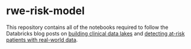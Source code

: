 # rwe-risk-model

This repository contains all of the notebooks required to follow the Databricks blog posts on [building clinical data lakes](https://databricks.com/blog/2020/04/21/building-a-modern-clinical-health-data-lake-with-delta-lake.html) and [detecting at-risk patients with real-world data](https://databricks.com/blog/2020/10/20/detecting-at-risk-patients-with-real-world-data.html).
